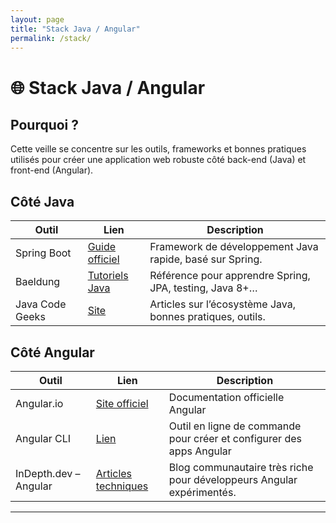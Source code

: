 ```yaml
---
layout: page
title: "Stack Java / Angular"
permalink: /stack/
---
```


# 🌐 Stack Java / Angular

## Pourquoi ?

Cette veille se concentre sur les outils, frameworks et bonnes pratiques utilisés pour créer une application web robuste côté back-end (Java) et front-end (Angular).

## Côté Java

| Outil | Lien | Description |
|-------|------|-------------|
| Spring Boot | [Guide officiel](https://spring.io/guides/gs/spring-boot/) | Framework de développement Java rapide, basé sur Spring. |
| Baeldung | [Tutoriels Java](https://www.baeldung.com/) | Référence pour apprendre Spring, JPA, testing, Java 8+… |
| Java Code Geeks | [Site](https://www.javacodegeeks.com/) | Articles sur l’écosystème Java, bonnes pratiques, outils. |

## Côté Angular

| Outil | Lien | Description |
|-------|------|-------------|
| Angular.io | [Site officiel](https://angular.io/) | Documentation officielle Angular |
| Angular CLI | [Lien](https://angular.io/cli) | Outil en ligne de commande pour créer et configurer des apps Angular |
| InDepth.dev – Angular | [Articles techniques](https://indepth.dev/angular/) | Blog communautaire très riche pour développeurs Angular expérimentés. |

---
